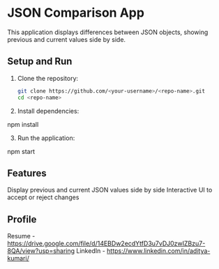 # JSON Comparison App

This application displays differences between JSON objects, showing previous and current values side by side.

## Setup and Run

1. Clone the repository:
   ```bash
   git clone https://github.com/<your-username>/<repo-name>.git
   cd <repo-name>

2. Install dependencies:

npm install


3. Run the application:

npm start


## Features

Display previous and current JSON values side by side
Interactive UI to accept or reject changes


## Profile
Resume - <https://drive.google.com/file/d/14EBDw2ecdYtfD3u7vDJ0zwIZBzu7-8QA/view?usp=sharing>
LinkedIn - <https://www.linkedin.com/in/aditya-kumari/>
